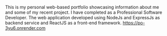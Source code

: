 This is my personal web-based portfolio showcasing information about me and some of my recent project. I have completed as a Professional Software Developer. The web application developed using NodeJs and ExpressJs as backend service and ReactJS as a front-end framework.
https://po-3yu6.onrender.com
